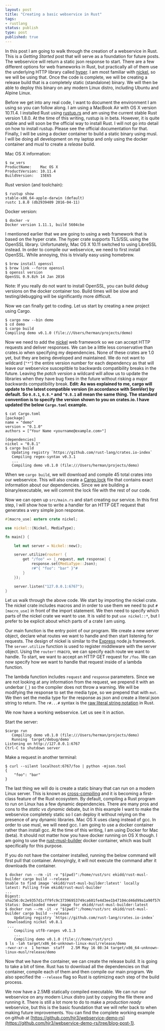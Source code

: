 ```yaml
---
layout: post
title: "Creating a basic webservice in Rust"
tags:
- rustlang
status: publish
type: post
published: true
---
```


In this post I am going to walk through the creation of a webservice in Rust. This is a _Getting Started_ post that will serve as a foundation for future posts. The webservice will return a static json response to start. There are a few different options for web frameworks in Rust, but practically all of them use the underlying HTTP library called [hyper](https://crates.io/crates/hyper). I am most familiar with [nickel](http://nickel.rs/), so we will be using that. Once the code is complete, we will be creating a release build that is a completely static (standalone) binary. We will then be able to deploy this binary on any modern Linux distro, including Ubuntu and Alpine Linux.

Before we get into any real code, I want to document the environment I am using so you can follow along. I am using a MacBook Air with OS X version 10.11.4. I installed Rust using [rustup.rs](https://www.rustup.rs/) and am using the current stable Rust version 1.8.0. At the time of this writing, rustup is in beta. However, it is quite stable and will soon be the official way to install Rust. I will not go into detail on how to install rustup. Please see the official documentation for that. Finally, I will be using a docker container to build a static binary using musl. I will be doing all development on my laptop and only using the docker container and musl to create a _release_ build.

Mac OS X information:

```
$ sw_vers
ProductName:	Mac OS X
ProductVersion:	10.11.4
BuildVersion:	15E65
```

Rust version (and toolchain):

```
$ rustup show
stable-x86_64-apple-darwin (default)
rustc 1.8.0 (db2939409 2016-04-11)
```

Docker version:

```
$ docker -v
Docker version 1.11.1, build 5604cbe
```

I mentioned earlier that we are going to using a web framework that is based on the hyper crate. The hyper crate supports TLS/SSL using the OpenSSL library. Unfortunately, Mac OS X 10.11 switched to using LibreSSL instead. In order to compile our webservice, we need to first install OpenSSL. While annoying, this is trivially easy using homebrew.

```
$ brew install openssl
$ brew link --force openssl
$ openssl version
OpenSSL 0.9.8zh 14 Jan 2016
```

Note: If you really do not want to install OpenSSL, you can build _debug_ versions on the docker container too. Build times will be slow and testing/debugging will be significantly more difficult.

Now we can finally get to coding. Let us start by creating a new project using Cargo.

```
$ cargo new --bin demo
$ cd demo
$ cargo build
Compiling demo v0.1.0 (file:///Users/herman/projects/demo)
```

Now we need to add the [nickel](https://crates.io/crates/nickel) web framework so we can accept HTTP requests and deliver responses. We can be a little less conservative than crates.io when specifying my dependencies. None of these crates are 1.0 yet, but they are being developed and maintained. We do not want to wildcard (`"*"`) the entire version number for each dependency as that will leave our webservice suscepitble to backwards compatibility breaks in the future. Leaving the _patch version_ a wildcard will allow us to update the libraries when they have bug fixes in the future without risking a major backwards compatibility break. **Edit: As was explained to me, cargo will update to the latest compatible version (in accordance with SemVer) by default. So `0.8.1`, `0.8.*` and `^0.8.1` all mean the same thing. The standard convention is to specify the version shown to you on crates.io. I have updated the below `Cargo.toml` example.**

```
$ cat Cargo.toml
[package]
name = "demo"
version = "0.1.0"
authors = ["Your Name <yourname@example.com>"]

[dependencies]
nickel = "0.8.1"
$ cargo build
   Updating registry `https://github.com/rust-lang/crates.io-index`
   Compiling regex-syntax v0.3.1
   ...
   Compiling demo v0.1.0 (file:///Users/herman/projects/demo)
```

When we `cargo build`, we will download and compile 45 total crates into our webservice. This will also create a [Cargo.lock](https://doc.rust-lang.org/book/getting-started.html#what-is-that-cargolock) file that contains exact information about our dependencies. Since we are building a binary/executable, we will commit the lock file with the rest of our code.

Now we can open up `src/main.rs` and start creating our service. In this first step, I will show how to write a handler for an HTTP GET request that generates a very simple json response.

```rust
#[macro_use] extern crate nickel;

use nickel::{Nickel, MediaType};

fn main() {

    let mut server = Nickel::new();

    server.utilize(router! {
        get "/foo" => |_request, mut response| {
            response.set(MediaType::Json);
            r#"{ "foo": "bar" }"#
        }
    });

    server.listen("127.0.0.1:6767");
}
```

Let us walk through the above code. We start by importing the nickel crate. The nickel crate includes macros and in order to use them we need to put `#[macro_use]` in front of the import statement. We then need to specify which parts of the nickel crate we want to use. It is valid to put `use nickel::*`, but I prefer to be explicit about which parts of a crate I am using.

Our main function is the entry point of our program. We create a new server object, declare what routes we want to handle and then start listening for requests. The design of nickel is similar to the [Express](http://expressjs.com/) node.js framework. The `server.utilize` function is used to register middleware with the server object. Using the `router!` macro, we can specify each route we want to handle. To start, we want to accept an HTTP GET request for `/foo`. We can now specify how we want to handle that request inside of a lambda function.

The lambda function includes `request` and `response` parameters. Since we are not looking at any information from the request, we prepend it with an underbar (`_`) so the compiler does not throw a warning. We will be modifying the response to set the media type, so we prepend that with `mut`. We then set the media type for the response as json and create a literal json string to return. The `r#...#` syntax is the [raw literal string notation](https://doc.rust-lang.org/reference.html#raw-string-literals) in Rust.

We now have a working webservice. Let us see it in action.

Start the server:

```
$cargo run
   Compiling demo v0.1.0 (file:///Users/herman/projects/demo)
   Running `target/debug/demo`
Listening on http://127.0.0.1:6767
Ctrl-C to shutdown server
```

Make a request in another terminal:

```
$ curl --silent localhost:6767/foo | python -mjson.tool
{
    "foo": "bar"
}
```

The last thing we will do is create a static binary that can run on a modern Linux server. This is known as [cross-compiling](http://blog.rust-lang.org/2016/05/13/rustup.html) and it is becoming a first-class feature of the Rust ecosystem. By default, compiling a Rust program to run on Linux has a few dynamic dependencies. There are many pros and cons to the _static vs dynamic_ debate, but in this example I want to make the webservice completely static so I can deploy it without relying on the presence of any dynamic libraries. Mac OS X uses clang instead of gcc. In order to use musl, we will need gcc. I am going to use a docker container rather than install gcc. At the time of this writing, I am using Docker for Mac (beta). It should not matter how you have docker running on OS X though. I am going to use the [rust-musl-builder](https://github.com/emk/rust-musl-builder) docker container, which was built specifically for this purpose.

If you do not have the container installed, running the below command will first pull that container. Annoyingly, it will not execute the command after it downloads the container.

```
$ docker run --rm -it -v "$(pwd)":/home/rust/src ekidd/rust-musl-builder cargo build --release
Unable to find image 'ekidd/rust-musl-builder:latest' locally
latest: Pulling from ekidd/rust-musl-builder
...
Digest: sha256:0c2e9357d1cff9fc9c37396953749ca601fe4d3ee1b47104cd46d99a1a90f576
Status: Downloaded newer image for ekidd/rust-musl-builder:latest
$ docker run --rm -it -v "$(pwd)":/home/rust/src ekidd/rust-musl-builder cargo build --release
    Updating registry `https://github.com/rust-lang/crates.io-index`
 Downloading nickel v0.8.1
 ...
    Compiling utf8-ranges v0.1.3
    ...
    Compiling demo v0.1.0 (file:///home/rust/src)
$ ls -lah target/x86_64-unknown-linux-musl/release/demo
-rwxr-xr-x  1 herman  staff   2.5M May 16 08:34 target/x86_64-unknown-linux-musl/release/demo
```

Now that we have the container, we can create the release build. It is going to take a bit of time. Rust has to download all the dependencies on that container, compile each of them and then compile our main program. We also specified the `--release` flag so Rust is optimizing each step of the build process.

We now have a 2.5MB statically compiled executable. We can run our webservice on any modern Linux distro just by copying the file there and running it. There is still a lot more to do to make a _production ready_ webservice, but this is the basic foundation that we will refer back to when making future improvements. You can find the complete working example on github at [https://github.com/hjr3/webservice-demo-rs](https://github.com/hjr3/webservice-demo-rs/tree/blog-post-1).

